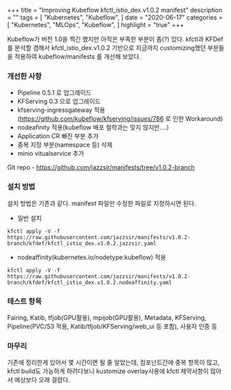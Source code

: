 +++
title = "Improving Kubeflow kfctl_istio_dex.v1.0.2 manifest"
description = ""
tags = [
    "Kubernetes",
    "Kubeflow",
]
date = "2020-06-17"
categories = [
    "Kubernetes",
    "MLOps",
    "Kubeflow",
]
highlight = "true"
+++

Kubeflow가 버전 1.0을 찍긴 했지만 아직은 부족한 부분이 좀(?) 있다.
kfctl과 KFDef를 분석할 겸해서 kfctl_istio_dex.v1.0.2 기반으로 지금까지 customizing했던 부분들을 적용하여 kubeflow/manifests 를 개선해 보았다.

### 개선한 사항

- Pipeline 0.5.1 로 업그레이드
- KFServing 0.3 으로 업그레이드
- kfserving-ingressgateway 적용 (https://github.com/kubeflow/kfserving/issues/786 로 인한 Workaround)
- nodeafinity 적용(kubeflow 배포 철학과는  맞지 않지만....)
- Application CR 빠진 부분 추가
- 중복 지정 부분(namespace 등) 삭제
- minio vitualservice 추가

Git repo - https://github.com/jazzsir/manifests/tree/v1.0.2-branch

### 설치 방법

설치 방법은 기존과 같다. manifest 파일만 수정한 파일로 지정하시면 된다.

- 일반 설치

```
kfctl apply -V -f https://raw.githubusercontent.com/jazzsir/manifests/v1.0.2-branch/kfdef/kfctl_istio_dex.v1.0.2.jazzsir.yaml
```

- nodeaffinity(kubernetes.io/nodetype:kubeflow) 적용

```
kfctl apply -V -f https://raw.githubusercontent.com/jazzsir/manifests/v1.0.2-branch/kfdef/kfctl_istio_dex.v1.0.2.nodeaffinity.yaml
```

### 테스트 항목
Fairing, Katib, tfjob(GPU활용), mpijob(GPU활용), Metadata, KFServing, Pipeline(PVC/S3 적용, Katib/tfjob/KFServing/web_ui 등 포함),  사용자 인증 등

### 마무리
기존에 정리한게 있어서 몇 시간이면 될 줄 알았는데, 컴포넌트간에 중복 항목이 많고, kfctl build도 가능하게 하려다보니 kustomize overlay사용에 kfctl 제약사항이 많아서 예상보다 오래 걸렸다.
